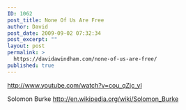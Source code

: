 ```yaml
---
ID: 1062
post_title: None Of Us Are Free
author: David
post_date: 2009-09-02 07:32:34
post_excerpt: ""
layout: post
permalink: >
  https://davidawindham.com/none-of-us-are-free/
published: true
---
```

http://www.youtube.com/watch?v=cou_qZjc_yI


Solomon Burke
<a href="http://en.wikipedia.org/wiki/Solomon_Burke">http://en.wikipedia.org/wiki/Solomon_Burke</a>
